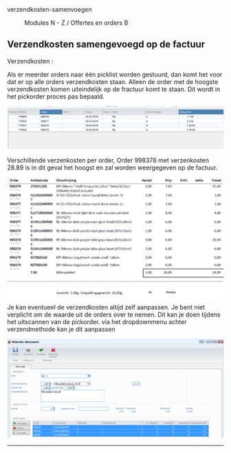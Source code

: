 <properties>
	<page>
		<title>verzendkosten-samenvoegen</title>
		<description>verzendkosten-samenvoegen</description>
	</page>
	<menu>
		<position>Modules N - Z / Offertes en orders</position>
		<title>Meedere verzendkosten</title>
		<sort>B</sort>
	</menu>
</properties>

## Verzendkosten samengevoegd op de factuur ##

Verzendkosten :

Als er meerder orders naar één picklist worden gestuurd, dan komt het voor dat er op alle orders verzendkosten staan. Alleen de order met de hoogste verzendkosten  komen uiteindelijk op de fractuur komt te staan. Dit wordt in het pickorder proces pas bepaald.

![](images/1.PNG)

Verschillende verzenkosten per order, Order 998378 met verzenkosten 28.89 is in dit geval het hoogst en zal worden weergegeven op de factuur.

![](images/2.PNG)

Je kan eventueel de verzendkosten altijd zelf aanpassen. Je bent niet verplicht om de waarde uit de orders over te nemen. Dit kan je doen tijdens het uitscannen van de pickorder. via het dropdownmenu achter verzendmethode kan je dit aanpassen 

![](images/3.PNG)

----------
